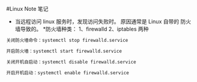 #Linux Note 笔记

* 当远程访问 linux 服务时，发现访问失败时。 原因通常是 Linux 自带的 防火墙导致的。
 *防火墙种类： 1、firewalld      2、iptables 两种

```html
关闭防火墙命令：systemctl stop firewalld.service

开启防火墙：systemctl start firewalld.service

关闭开机自启动：systemctl disable firewalld.service

开启开机启动：systemctl enable firewalld.service

```
